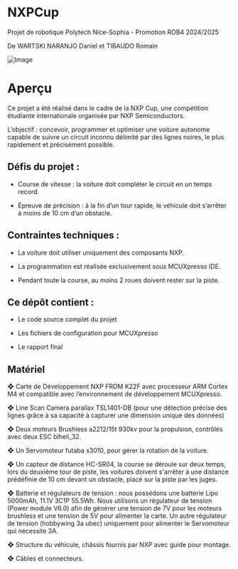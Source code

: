 # NXPCup
Projet de robotique Polytech Nice-Sophia - Promotion ROB4 2024/2025

De WARTSKI NARANJO Daniel et TIBAUDO Romain

![Image](https://github.com/user-attachments/assets/7c920a7a-b846-45fe-a249-5f42072b1ec9)

# Aperçu
Ce projet a été réalisé dans le cadre de la NXP Cup, une compétition étudiante internationale organisée par NXP Semiconductors.

L’objectif : concevoir, programmer et optimiser une voiture autonome capable de suivre un circuit inconnu délimité par des lignes noires, le plus rapidement et précisément possible.

## Défis du projet :

- Course de vitesse : la voiture doit compléter le circuit en un temps record.

- Épreuve de précision : à la fin d’un tour rapide, le véhicule doit s’arrêter à moins de 10 cm d’un obstacle.

## Contraintes techniques :

- La voiture doit utiliser uniquement des composants NXP.

- La programmation est réalisée exclusivement sous MCUXpresso IDE.

- Pendant toute la course, au moins 2 roues doivent rester sur la piste.

## Ce dépôt contient :

- Le code source complet du projet

- Les fichiers de configuration pour MCUXpresso

- Le rapport final

## Matériel

❖	Carte de Développement NXP FRDM K22F avec processeur ARM Cortex M4 et compatible avec l’environnement de développement MCUXpresso.

❖	Line Scan Camera parallax TSL1401-DB (pour une détection précise des lignes grâce à sa capacité à capturer une dimension unique des données)

❖	Deux moteurs Brushless a2212/15t 930kv pour la propulsion, contrôlés avec deux ESC blheli_32. 

❖	Un Servomoteur futaba s3010, pour gérer la rotation de la voiture.

❖	Un capteur de distance HC-SR04, la course se déroule sur deux temps, lors du deuxième tour de piste, les voitures doivent s'arrêter à une distance prédéfinie de 10 cm devant un obstacle, placé sur la piste par les juges.

❖	Batterie et régulateurs de tension : nous possédons une batterie Lipo 5000mAh, 11.1V 3C1P 55.5Wh. Nous utilisons un régulateur de tension (Power module V6.0) afin de générer une tension de 7V pour les moteurs brushless et une tension de 5V pour alimenter la carte. Un autre régulateur de tension (hobbywing 3a ubec) uniquement pour alimenter le Servomoteur qui nécessite 3A.

❖	Structure du véhicule, châssis fournis par NXP avec guide pour montage.

❖	Câbles et connecteurs.
